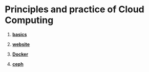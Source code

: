 # Principles and practice of Cloud Computing

1. [**basics**](/Basics/README.md)

2. [**website**](/Website/README.md)

3. [**Docker**](/Docker/README.md)

4. [**ceph**](/ceph/README.md)

